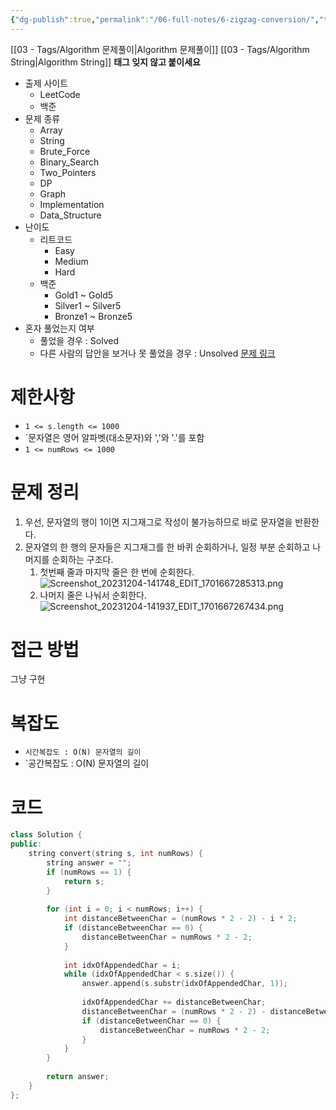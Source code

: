 ```yaml
---
{"dg-publish":true,"permalink":"/06-full-notes/6-zigzag-conversion/","tags":["LeetCode","String","Medium"],"noteIcon":""}
---
```


[[03 - Tags/Algorithm 문제풀이\|Algorithm 문제풀이]] [[03 - Tags/Algorithm String\|Algorithm String]]
**태그 잊지 않고 붙이세요**
- 출제 사이트
	- LeetCode
	- 백준
- 문제 종류
	- Array
	- String
	- Brute_Force
	- Binary_Search
	- Two_Pointers
	- DP
	- Graph
	- Implementation
	- Data_Structure
- 난이도
	- 리트코드
		- Easy
		- Medium
		- Hard
	- 백준
		- Gold1 ~ Gold5
		- Silver1 ~ Silver5
		- Bronze1 ~ Bronze5
- 혼자 풀었는지 여부
	- 풀었을 경우 : Solved
	- 다른 사람의 답안을 보거나 못 풀었을 경우 : Unsolved
[문제 링크](https://leetcode.com/problems/zigzag-conversion/?envType=study-plan-v2&envId=top-interview-150)
# 제한사항
- `1 <= s.length <= 1000`
- `문자열은 영어 알파벳(대소문자)와 ','와 '.'를 포함 
- `1 <= numRows <= 1000`
# 문제 정리
1. 우선, 문자열의 행이 1이면 지그재그로 작성이 불가능하므로 바로 문자열을 반환한다.
2. 문자열의 한 행의 문자들은 지그재그를 한 바퀴 순회하거나, 일정 부분 순회하고 나머지를 순회하는 구조다.
	1. 첫번째 줄과 마지막 줄은 한 번에 순회한다.
		![Screenshot_20231204-141748_EDIT_1701667285313.png](/img/user/image/Screenshot_20231204-141748_EDIT_1701667285313.png)
	2. 나머지 줄은 나눠서 순회한다.
		![Screenshot_20231204-141937_EDIT_1701667267434.png](/img/user/image/Screenshot_20231204-141937_EDIT_1701667267434.png)

# 접근 방법
그냥 구현
# 복잡도
- `시간복잡도 : O(N) 문자열의 길이`
- `공간복잡도 : O(N) 문자열의 길이 

# 코드
``` cpp
class Solution {  
public:  
    string convert(string s, int numRows) {  
        string answer = "";  
        if (numRows == 1) {  
            return s;  
        }  
  
        for (int i = 0; i < numRows; i++) {  
            int distanceBetweenChar = (numRows * 2 - 2) - i * 2;  
            if (distanceBetweenChar == 0) {  
                distanceBetweenChar = numRows * 2 - 2;  
            }  
  
            int idxOfAppendedChar = i;  
            while (idxOfAppendedChar < s.size()) {  
                answer.append(s.substr(idxOfAppendedChar, 1));  
  
                idxOfAppendedChar += distanceBetweenChar;  
                distanceBetweenChar = (numRows * 2 - 2) - distanceBetweenChar;  
                if (distanceBetweenChar == 0) {  
                    distanceBetweenChar = numRows * 2 - 2;  
                }  
            }  
        }  
  
        return answer;  
    }  
};
```
